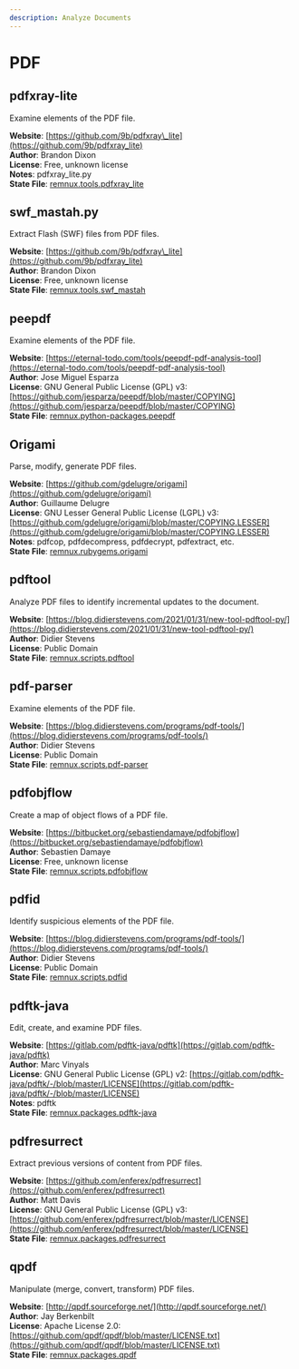 ```yaml
---
description: Analyze Documents
---
```


# PDF

## pdfxray-lite

Examine elements of the PDF file.

**Website**: [https://github.com/9b/pdfxray\_lite](https://github.com/9b/pdfxray_lite)  
**Author**: Brandon Dixon  
**License**: Free, unknown license  
**Notes**: pdfxray\_lite.py  
**State File**: [remnux.tools.pdfxray\_lite](https://github.com/REMnux/salt-states/blob/master/remnux/tools/pdfxray_lite.sls)

## swf\_mastah.py

Extract Flash \(SWF\) files from PDF files.

**Website**: [https://github.com/9b/pdfxray\_lite](https://github.com/9b/pdfxray_lite)  
**Author**: Brandon Dixon  
**License**: Free, unknown license  
**State File**: [remnux.tools.swf\_mastah](https://github.com/REMnux/salt-states/blob/master/remnux/tools/swf_mastah.sls)

## peepdf

Examine elements of the PDF file.

**Website**: [https://eternal-todo.com/tools/peepdf-pdf-analysis-tool](https://eternal-todo.com/tools/peepdf-pdf-analysis-tool)  
**Author**: Jose Miguel Esparza  
**License**: GNU General Public License \(GPL\) v3: [https://github.com/jesparza/peepdf/blob/master/COPYING](https://github.com/jesparza/peepdf/blob/master/COPYING)  
**State File**: [remnux.python-packages.peepdf](https://github.com/REMnux/salt-states/blob/master/remnux/python-packages/peepdf.sls)

## Origami

Parse, modify, generate PDF files.

**Website**: [https://github.com/gdelugre/origami](https://github.com/gdelugre/origami)  
**Author**: Guillaume Delugre  
**License**: GNU Lesser General Public License \(LGPL\) v3: [https://github.com/gdelugre/origami/blob/master/COPYING.LESSER](https://github.com/gdelugre/origami/blob/master/COPYING.LESSER)  
**Notes**: pdfcop, pdfdecompress, pdfdecrypt, pdfextract, etc.  
**State File**: [remnux.rubygems.origami](https://github.com/REMnux/salt-states/blob/master/remnux/rubygems/origami.sls)

## pdftool

Analyze PDF files to identify incremental updates to the document.

**Website**: [https://blog.didierstevens.com/2021/01/31/new-tool-pdftool-py/](https://blog.didierstevens.com/2021/01/31/new-tool-pdftool-py/)  
**Author**: Didier Stevens  
**License**: Public Domain  
**State File**: [remnux.scripts.pdftool](https://github.com/REMnux/salt-states/blob/master/remnux/scripts/pdftool.sls)

## pdf-parser

Examine elements of the PDF file.

**Website**: [https://blog.didierstevens.com/programs/pdf-tools/](https://blog.didierstevens.com/programs/pdf-tools/)  
**Author**: Didier Stevens  
**License**: Public Domain  
**State File**: [remnux.scripts.pdf-parser](https://github.com/REMnux/salt-states/blob/master/remnux/scripts/pdf-parser.sls)

## pdfobjflow

Create a map of object flows of a PDF file.

**Website**: [https://bitbucket.org/sebastiendamaye/pdfobjflow](https://bitbucket.org/sebastiendamaye/pdfobjflow)  
**Author**: Sebastien Damaye  
**License**: Free, unknown license  
**State File**: [remnux.scripts.pdfobjflow](https://github.com/REMnux/salt-states/blob/master/remnux/scripts/pdfobjflow.sls)

## pdfid

Identify suspicious elements of the PDF file.

**Website**: [https://blog.didierstevens.com/programs/pdf-tools/](https://blog.didierstevens.com/programs/pdf-tools/)  
**Author**: Didier Stevens  
**License**: Public Domain  
**State File**: [remnux.scripts.pdfid](https://github.com/REMnux/salt-states/blob/master/remnux/scripts/pdfid.sls)

## pdftk-java

Edit, create, and examine PDF files.

**Website**: [https://gitlab.com/pdftk-java/pdftk](https://gitlab.com/pdftk-java/pdftk)  
**Author**: Marc Vinyals  
**License**: GNU General Public License \(GPL\) v2: [https://gitlab.com/pdftk-java/pdftk/-/blob/master/LICENSE](https://gitlab.com/pdftk-java/pdftk/-/blob/master/LICENSE)  
**Notes**: pdftk  
**State File**: [remnux.packages.pdftk-java](https://github.com/REMnux/salt-states/blob/master/remnux/packages/pdftk-java.sls)

## pdfresurrect

Extract previous versions of content from PDF files.

**Website**: [https://github.com/enferex/pdfresurrect](https://github.com/enferex/pdfresurrect)  
**Author**: Matt Davis  
**License**: GNU General Public License \(GPL\) v3: [https://github.com/enferex/pdfresurrect/blob/master/LICENSE](https://github.com/enferex/pdfresurrect/blob/master/LICENSE)  
**State File**: [remnux.packages.pdfresurrect](https://github.com/REMnux/salt-states/blob/master/remnux/packages/pdfresurrect.sls)

## qpdf

Manipulate \(merge, convert, transform\) PDF files.

**Website**: [http://qpdf.sourceforge.net/](http://qpdf.sourceforge.net/)  
**Author**: Jay Berkenbilt  
**License**: Apache License 2.0: [https://github.com/qpdf/qpdf/blob/master/LICENSE.txt](https://github.com/qpdf/qpdf/blob/master/LICENSE.txt)  
**State File**: [remnux.packages.qpdf](https://github.com/REMnux/salt-states/blob/master/remnux/packages/qpdf.sls)

